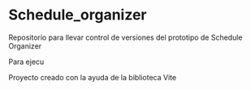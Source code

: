 # Schedule_organizer
Repositorio para llevar control de versiones del prototipo de Schedule Organizer

Para ejecu

Proyecto creado con la ayuda de la biblioteca Vite 
